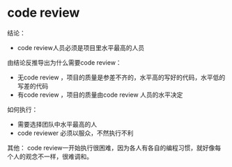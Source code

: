 
# code review

结论：
* code review人员必须是项目里水平最高的人员


由结论反推导出为什么需要code review：
* 无code review ，项目的质量是参差不齐的，水平高的写好的代码，水平低的写差的代码
* 有code review ，项目的质量由code review 人员的水平决定

如何执行：
* 需要选择团队中水平最高的人
* code reviewer 必须以服众，不然执行不利


其他：
code review一开始执行很困难，因为各人有各自的编程习惯，就好像每个人的观念不一样，很难调和。
